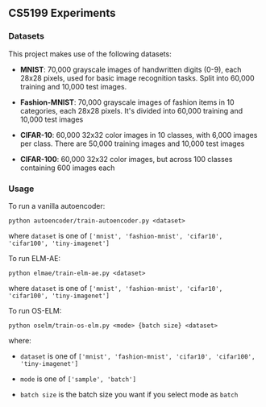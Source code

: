 ## CS5199 Experiments

### Datasets

This project makes use of the following datasets:

- **MNIST**: 70,000 grayscale images of handwritten digits (0-9), each 28x28 pixels, used for basic image recognition tasks. Split into 60,000 training and 10,000 test images.

- **Fashion-MNIST**: 70,000 grayscale images of fashion items in 10 categories, each 28x28 pixels. It's divided into 60,000 training and 10,000 test images

- **CIFAR-10**: 60,000 32x32 color images in 10 classes, with 6,000 images per class. There are 50,000 training images and 10,000 test images

- **CIFAR-100**: 60,000 32x32 color images, but across 100 classes containing 600 images each

### Usage

To run a vanilla autoencoder:

`python autoencoder/train-autoencoder.py <dataset>`

where `dataset` is one of `['mnist', 'fashion-mnist', 'cifar10', 'cifar100', 'tiny-imagenet']`

To run ELM-AE:

`python elmae/train-elm-ae.py <dataset>`

where `dataset` is one of `['mnist', 'fashion-mnist', 'cifar10', 'cifar100', 'tiny-imagenet']`

To run OS-ELM:

`python oselm/train-os-elm.py <mode> {batch size} <dataset>`

where:

- `dataset` is one of `['mnist', 'fashion-mnist', 'cifar10', 'cifar100', 'tiny-imagenet']`

- `mode` is one of `['sample', 'batch']`

- `batch size` is the batch size you want if you select mode as `batch`
